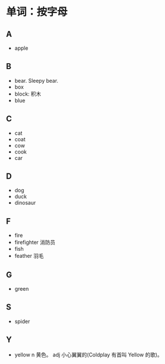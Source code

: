 # 单词：按字母
## A
* apple

## B
* bear. Sleepy bear.
* box
* block: 积木
* blue

## C
* cat
* coat
* cow
* cook
* car

## D
* dog
* duck
* dinosaur

## F
* fire
* firefighter 消防员
* fish
* feather 羽毛

## G
* green

## S
* spider

## Y
* yellow n 黄色。 adj 小心翼翼的(Coldplay 有首叫 Yellow 的歌)。
